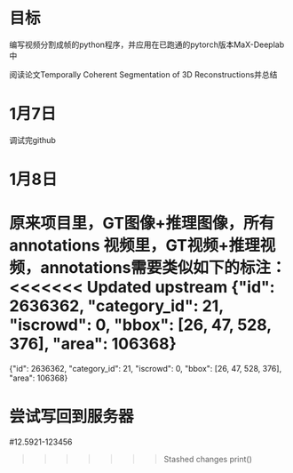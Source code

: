 # 目标
编写视频分割成帧的python程序，并应用在已跑通的pytorch版本MaX-Deeplab中

阅读论文Temporally Coherent Segmentation of 3D Reconstructions并总结

# 1月7日
调试完github

# 1月8日
原来项目里，GT图像+推理图像，所有annotations
视频里，GT视频+推理视频，annotations需要类似如下的标注：
<<<<<<< Updated upstream
{"id": 2636362, "category_id": 21, "iscrowd": 0, "bbox": [26, 47, 528, 376], "area": 106368}
=======
{"id": 2636362, "category_id": 21, "iscrowd": 0, "bbox": [26, 47, 528, 376], "area": 106368}

# 尝试写回到服务器
#12.5921-123456
>>>>>>> Stashed changes
print()